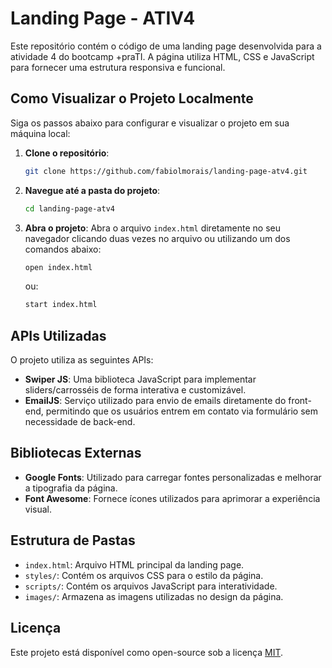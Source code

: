 # Landing Page - ATIV4

Este repositório contém o código de uma landing page desenvolvida para a atividade 4 do bootcamp +praTI. A página utiliza HTML, CSS e JavaScript para fornecer uma estrutura responsiva e funcional.

## Como Visualizar o Projeto Localmente

Siga os passos abaixo para configurar e visualizar o projeto em sua máquina local:

1. **Clone o repositório**:
    ```bash
    git clone https://github.com/fabiolmorais/landing-page-atv4.git
    ```
2. **Navegue até a pasta do projeto**:
    ```bash
    cd landing-page-atv4
    ```
3. **Abra o projeto**:
    Abra o arquivo `index.html` diretamente no seu navegador clicando duas vezes no arquivo ou utilizando um dos comandos abaixo:
    ```bash
    open index.html
    ```
    ou:
    ```bash
    start index.html
    ```

## APIs Utilizadas

O projeto utiliza as seguintes APIs:

- **Swiper JS**: Uma biblioteca JavaScript para implementar sliders/carrosséis de forma interativa e customizável.
- **EmailJS**: Serviço utilizado para envio de emails diretamente do front-end, permitindo que os usuários entrem em contato via formulário sem necessidade de back-end.

## Bibliotecas Externas

- **Google Fonts**: Utilizado para carregar fontes personalizadas e melhorar a tipografia da página.
- **Font Awesome**: Fornece ícones utilizados para aprimorar a experiência visual.

## Estrutura de Pastas

- `index.html`: Arquivo HTML principal da landing page.
- `styles/`: Contém os arquivos CSS para o estilo da página.
- `scripts/`: Contém os arquivos JavaScript para interatividade.
- `images/`: Armazena as imagens utilizadas no design da página.

## Licença

Este projeto está disponível como open-source sob a licença [MIT](LICENSE).
